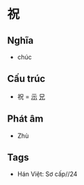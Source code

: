 # 祝

## Nghĩa

* chúc

## Cấu trúc
* 祝 = [示](示.md) [兄](兄.md)

## Phát âm

* Zhù

## Tags
* Hán Việt: Sơ cấp//24

<script>window.HANZI_FIELD='祝';</script>
